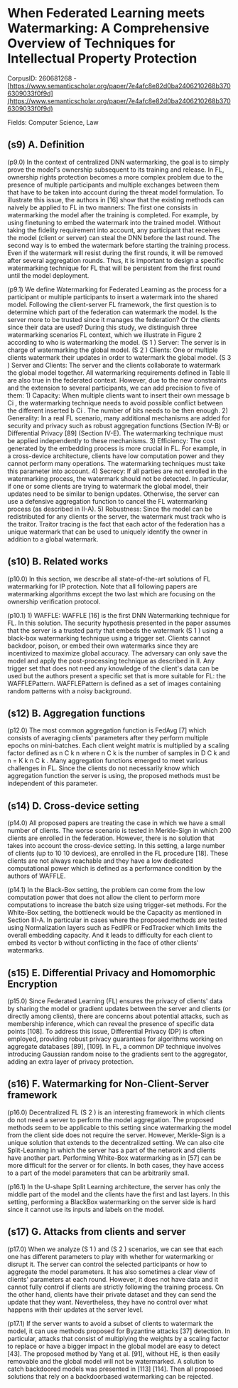 # When Federated Learning meets Watermarking: A Comprehensive Overview of Techniques for Intellectual Property Protection

CorpusID: 260681268 - [https://www.semanticscholar.org/paper/7e4afc8e82d0ba2406210268b3706309033f0f9d](https://www.semanticscholar.org/paper/7e4afc8e82d0ba2406210268b3706309033f0f9d)

Fields: Computer Science, Law

## (s9) A. Definition
(p9.0) In the context of centralized DNN watermarking, the goal is to simply prove the model's ownership subsequent to its training and release. In FL, ownership rights protection becomes a more complex problem due to the presence of multiple participants and multiple exchanges between them that have to be taken into account during the threat model formulation. To illustrate this issue, the authors in [16] show that the existing methods can naively be applied to FL in two manners: The first one consists in watermarking the model after the training is completed. For example, by using finetuning to embed the watermark into the trained model. Without taking the fidelity requirement into account, any participant that receives the model (client or server) can steal the DNN before the last round. The second way is to embed the watermark before starting the training process. Even if the watermark will resist during the first rounds, it will be removed after several aggregation rounds. Thus, it is important to design a specific watermarking technique for FL that will be persistent from the first round until the model deployment.

(p9.1) We define Watermarking for Federated Learning as the process for a participant or multiple participants to insert a watermark into the shared model. Following the client-server FL framework, the first question is to determine which part of the federation can watermark the model. Is the server more to be trusted since it manages the federation? Or the clients since their data are used? During this study, we distinguish three watermarking scenarios FL context, which we illustrate in Figure 2 according to who is watermarking the model. (S 1 ) Server: The server is in charge of watermarking the global model. (S 2 ) Clients: One or multiple clients watermark their updates in order to watermark the global model. (S 3 ) Server and Clients: The server and the clients collaborate to watermark the global model together. All watermarking requirements defined in Table II are also true in the federated context. However, due to the new constraints and the extension to several participants, we can add precision to five of them: 1) Capacity: When multiple clients want to insert their own message b Ci , the watermarking technique needs to avoid possible conflict between the different inserted b Ci . The number of bits needs to be then enough. 2) Generality: In a real FL scenario, many additional mechanisms are added for security and privacy such as robust aggregation functions (Section IV-B) or Differential Privacy [89] (Section IV-E). The watermarking technique must be applied independently to these mechanisms. 3) Efficiency: The cost generated by the embedding process is more crucial in FL. For example, in a cross-device architecture, clients have low computation power and they cannot perform many operations. The watermarking techniques must take this parameter into account. 4) Secrecy: If all parties are not enrolled in the watermarking process, the watermark should not be detected. In particular, if one or some clients are trying to watermark the global model, their updates need to be similar to benign updates. Otherwise, the server can use a defensive aggregation function to cancel the FL watermarking process (as described in II-A). 5) Robustness: Since the model can be redistributed for any clients or the server, the watermark must track who is the traitor. Traitor tracing is the fact that each actor of the federation has a unique watermark that can be used to uniquely identify the owner in addition to a global watermark.
## (s10) B. Related works
(p10.0) In this section, we describe all state-of-the-art solutions of FL watermarking for IP protection. Note that all following papers are watermarking algorithms except the two last which are focusing on the ownership verification protocol.

(p10.1) 1) WAFFLE: WAFFLE [16] is the first DNN Watermarking technique for FL. In this solution. The security hypothesis presented in the paper assumes that the server is a trusted party that embeds the watermark (S 1 ) using a black-box watermarking technique using a trigger set. Clients cannot backdoor, poison, or embed their own watermarks since they are incentivized to maximize global accuracy. The adversary can only save the model and apply the post-processing technique as described in II. Any trigger set that does not need any knowledge of the client's data can be used but the authors present a specific set that is more suitable for FL: the WAFFLEPattern. WAFFLEPattern is defined as a set of images containing random patterns with a noisy background.
## (s12) B. Aggregation functions
(p12.0) The most common aggregation function is FedAvg [7] which consists of averaging clients' parameters after they perform multiple epochs on mini-batches. Each client weight matrix is multiplied by a scaling factor defined as n C k n where n C k is the number of samples in D C k and n = K k n C k . Many aggregation functions emerged to meet various challenges in FL. Since the clients do not necessarily know which aggregation function the server is using, the proposed methods must be independent of this parameter.
## (s14) D. Cross-device setting
(p14.0) All proposed papers are treating the case in which we have a small number of clients. The worse scenario is tested in Merkle-Sign in which 200 clients are enrolled in the federation. However, there is no solution that takes into account the cross-device setting. In this setting, a large number of clients (up to 10 10 devices), are enrolled in the FL procedure [18]. These clients are not always reachable and they have a low dedicated computational power which is defined as a performance condition by the authors of WAFFLE.

(p14.1) In the Black-Box setting, the problem can come from the low computation power that does not allow the client to perform more computations to increase the batch size using trigger-set methods. For the White-Box setting, the bottleneck would be the Capacity as mentioned in Section III-A. In particular in cases where the proposed methods are tested using Normalization layers such as FedIPR or FedTracker which limits the overall embedding capacity. And it leads to difficulty for each client to embed its vector b without conflicting in the face of other clients' watermarks.
## (s15) E. Differential Privacy and Homomorphic Encryption
(p15.0) Since Federated Learning (FL) ensures the privacy of clients' data by sharing the model or gradient updates between the server and clients (or directly among clients), there are concerns about potential attacks, such as membership inference, which can reveal the presence of specific data points [108]. To address this issue, Differential Privacy (DP) is often employed, providing robust privacy guarantees for algorithms working on aggregate databases [89], [109]. In FL, a common DP technique involves introducing Gaussian random noise to the gradients sent to the aggregator, adding an extra layer of privacy protection.
## (s16) F. Watermarking for Non-Client-Server framework
(p16.0) Decentralized FL (S 2 ) is an interesting framework in which clients do not need a server to perform the model aggregation. The proposed methods seem to be applicable to this setting since watermarking the model from the client side does not require the server. However, Merkle-Sign is a unique solution that extends to the decentralized setting. We can also cite Split-Learning in which the server has a part of the network and clients have another part. Performing White-Box watermarking as in [57] can be more difficult for the server or for clients. In both cases, they have access to a part of the model parameters that can be arbitrarily small.

(p16.1) In the U-shape Split Learning architecture, the server has only the middle part of the model and the clients have the first and last layers. In this setting, performing a BlackBox watermarking on the server side is hard since it cannot use its inputs and labels on the model.
## (s17) G. Attacks from clients and server
(p17.0) When we analyze (S 1 ) and (S 2 ) scenarios, we can see that each one has different parameters to play with whether for watermarking or disrupt it. The server can control the selected participants or how to aggregate the model parameters. It has also sometimes a clear view of clients' parameters at each round. However, it does not have data and it cannot fully control if clients are strictly following the training process. On the other hand, clients have their private dataset and they can send the update that they want. Nevertheless, they have no control over what happens with their updates at the server level.

(p17.1) If the server wants to avoid a subset of clients to watermark the model, it can use methods proposed for Byzantine attacks [37] detection. In particular, attacks that consist of multiplying the weights by a scaling factor to replace or have a bigger impact in the global model are easy to detect [43]. The proposed method by Yang et al. [91], without HE, is then easily removable and the global model will not be watermarked. A solution to catch backdoored models was presented in [113] [114]. Then all proposed solutions that rely on a backdoorbased watermarking can be rejected.
